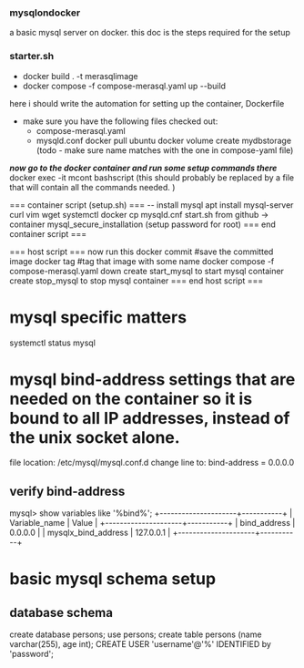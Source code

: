 ### mysqlondocker
a basic mysql server on docker. this doc is the steps required for the setup

### starter.sh ###
- docker build . -t merasqlimage
- docker compose -f compose-merasql.yaml up --build

here i should write the automation for setting up the container, Dockerfile
- make sure you have the following files checked out:
  - compose-merasql.yaml
  - mysqld.conf
docker pull ubuntu
docker volume create mydbstorage (todo - make sure name matches with the one in compose-yaml file)

_**now go to the docker container and run some setup commands there**_
docker exec -it mcont bashscript (this should probably be replaced by a file that will contain all the commands needed. )

=== container script (setup.sh) ===
-- install mysql
apt install mysql-server curl vim wget systemctl 
docker cp mysqld.cnf start.sh from github -> container
mysql_secure_installation (setup password for root)
=== end container script ===

=== host script ===
now run this docker commit #save the committed image
docker tag #tag that image with some name
docker compose -f compose-merasql.yaml down
create start_mysql to start mysql container
create stop_mysql to stop mysql container 
=== end host script ===



# mysql specific matters
systemctl status mysql

# mysql bind-address settings that are needed on the container so it is bound to all IP addresses, instead of the unix socket alone.
file location: /etc/mysql/mysql.conf.d
change line to:
bind-address            = 0.0.0.0

## verify bind-address
mysql> show variables like '%bind%';
+---------------------+-----------+
| Variable_name       | Value     |
+---------------------+-----------+
| bind_address        | 0.0.0.0   |
| mysqlx_bind_address | 127.0.0.1 |
+---------------------+-----------+

# basic mysql schema setup
## database schema
create database persons;
use persons;
create table persons (name varchar(255), age int);
CREATE USER 'username'@'%' IDENTIFIED by 'password';

